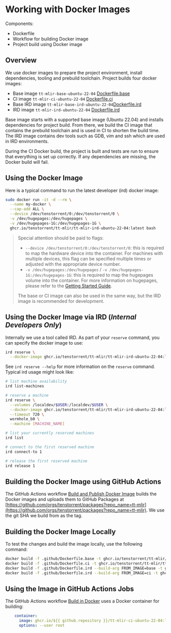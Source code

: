 # Working with Docker Images

Components:

- Dockerfile
- Workflow for building Docker image
- Project build using Docker image

## Overview

We use docker images to prepare the project environment, install dependencies, tooling and prebuild toolchain.
Project builds four docker images:

- Base image `tt-mlir-base-ubuntu-22-04` [Dockerfile.base](.github/Dockerfile.base)
- CI image `tt-mlir-ci-ubuntu-22-04` [Dockerfile.ci](.github/Dockerfile.ci)
- Base IRD image `tt-mlir-base-ird-ubuntu-22-04`[Dockerfile.ird](.github/Dockerfile.ird)
- IRD image `tt-mlir-ird-ubuntu-22-04` [Dockerfile.ird](.github/Dockerfile.ird)

Base image starts with a supported base image (Ubuntu 22.04) and installs dependencies for project build. From there, we build the CI image that contains the prebuild toolchain and is used in CI to shorten the build time. The IRD image contains dev tools such as GDB, vim and ssh which are used in IRD environments.

During the CI Docker build, the project is built and tests are run to ensure that everything is set up correctly. If any dependencies are missing, the Docker build will fail.

## Using the Docker Image

Here is a typical command to run the latest developer (ird) docker image:

```bash
sudo docker run -it -d --rm \
  --name my-docker \
  --cap-add ALL \
  --device /dev/tenstorrent/0:/dev/tenstorrent/0 \
  -v /dev/hugepages:/dev/hugepages \
  -v /dev/hugepages-1G:/dev/hugepages-1G \
  ghcr.io/tenstorrent/tt-mlir/tt-mlir-ird-ubuntu-22-04:latest bash
```

> Special attention should be paid to flags:
> - `--device /dev/tenstorrent/0:/dev/tenstorrent/0`: this is required to map
>   the hardware device into the container. For machines with multiple devices,
>   this flag can be specified multiple times or adjusted with the appropriate
>   device number.
> - `-v /dev/hugepages:/dev/hugepages` / `-v /dev/hugepages-1G:/dev/hugepages-1G`:
>   this is required to map the hugepages volume into the container. For more
>   information on hugepages, please refer to the [Getting Started Guide](https://docs.tenstorrent.com/getting-started/README.html#step-4-set-up-hugepages).
>
> The base or CI image can also be used in the same way, but the IRD image is
> recommended for development.

## Using the Docker Image via IRD (_Internal Developers Only_)

Internally we use a tool called IRD.  As part of your `reserve` command, you
can specify the docker image to use:

```bash
ird reserve \
  --docker-image ghcr.io/tenstorrent/tt-mlir/tt-mlir-ird-ubuntu-22-04:latest
```

See `ird reserve --help` for more information on the `reserve` command. Typical
ird usage might look like:

```bash
# list machine availability
ird list-machines

# reserve a machine
ird reserve \
  --volumes /localdev/$USER:/localdev/$USER \
  --docker-image ghcr.io/tenstorrent/tt-mlir/tt-mlir-ird-ubuntu-22-04:latest \
  --timeout 720 \
  wormhole_b0 \
  --machine [MACHINE_NAME]

# list your currently reserved machines
ird list

# connect to the first reserved machine
ird connect-to 1

# release the first reserved machine
ird release 1
```

## Building the Docker Image using GitHub Actions

The GitHub Actions workflow [Build and Publish Docker Image](.github/workflows/build-image.yml) builds the Docker images and uploads them to GitHub Packages at [https://github.com/orgs/tenstorrent/packages?repo_name=tt-mlir](https://github.com/orgs/tenstorrent/packages?repo_name=tt-mlir). We use the git SHA we build from as the tag.

## Building the Docker Image Locally

To test the changes and build the image locally, use the following command:

```bash
docker build -f .github/Dockerfile.base -t ghcr.io/tenstorrent/tt-mlir/tt-mlir-base-ubuntu-22-04:latest .
docker build -f .github/Dockerfile.ci -t ghcr.io/tenstorrent/tt-mlir/tt-mlir-ci-ubuntu-22-04:latest .
docker build -f .github/Dockerfile.ird --build-arg FROM_IMAGE=base -t ghcr.io/tenstorrent/tt-mlir/tt-mlir-ird-base-ubuntu-22-04:latest .
docker build -f .github/Dockerfile.ird --build-arg FROM_IMAGE=ci -t ghcr.io/tenstorrent/tt-mlir/tt-mlir-ird-ubuntu-22-04:latest .
```

## Using the Image in GitHub Actions Jobs

The GitHub Actions workflow [Build in Docker](.github/workflows/docker-build.yml) uses a Docker container for building:

```yaml
    container:
      image: ghcr.io/${{ github.repository }}/tt-mlir-ci-ubuntu-22-04:latest
      options: --user root
```
